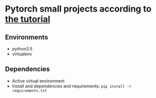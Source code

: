 # Pytorch small projects according to [the tutorial](http://pytorch.org/tutorials)
## Environments
 - python3.5
 - virtualenv
## Dependencies
 - Active virtual environment
 - Install and dependencies and requirements: `pip install -r requirements.txt`
 